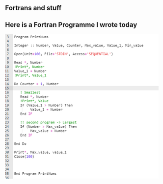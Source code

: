 ## Fortrans and stuff

## Here is a Fortran Programme I wrote today

<img src="/images/fortrans/f_001.png" width="500">
